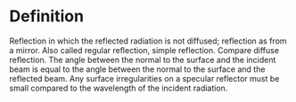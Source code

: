 # Definition

Reflection in which the reflected radiation is not diffused; reflection
as from a mirror. Also called regular reflection, simple reflection.
Compare diffuse reflection. The angle between the normal to the surface
and the incident beam is equal to the angle between the normal to the
surface and the reflected beam. Any surface irregularities on a specular
reflector must be small compared to the wavelength of the incident
radiation.
